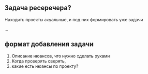 
## Задача ресеречера?

Находить проекты акуальные, и под них формировать уже задачи

...



## формат добавления задачи

1. Описание нюансов, что нужно сделать руками
2. Когда проверять сверять, 
3. какие есть нюансы по проекту?
